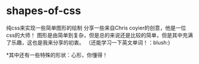 # shapes-of-css
纯css来实现一些简单图形的绘制
分享一些来自Chris coyier的创意，他是一位css的大师！
图形是由简单到复杂，但是总的来说还是比较的简单，但是其中充满了乐趣，这也是我来分享的初衷。
（还能学习一下英文单词！：blush:)

*其中还有一些特殊的形状：心形，你懂得！
